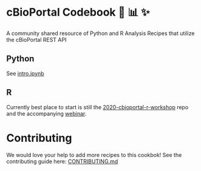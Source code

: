 # cBioPortal Codebook 📖 📊 ✨
A community shared resource of Python and R Analysis Recipes that utilize the cBioPortal REST API

## Python
See [intro.ipynb](./python/intro/intro.ipynb)

## R
Currently best place to start is still the [2020-cbioportal-r-workshop](https://github.com/cBioPortal/2020-cbioportal-r-workshop) repo and the accompanying [webinar](https://www.cbioportal.org/tutorials#webinar-5).

# Contributing
We would love your help to add more recipes to this cookbok! See the contributing guide here: [CONTRIBUTING.md](./CONTRIBUTING.md)
